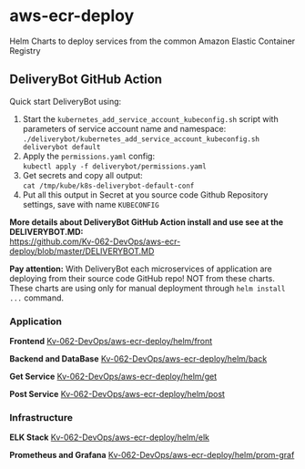 # aws-ecr-deploy 
Helm Charts to deploy services from the common Amazon Elastic Container Registry 

## DeliveryBot GitHub Action

Quick start DeliveryBot using:

1. Start the `kubernetes_add_service_account_kubeconfig.sh` script with parameters of service account name and namespace:  
`./deliverybot/kubernetes_add_service_account_kubeconfig.sh deliverybot default`  
2. Apply the `permissions.yaml` config:  
`kubectl apply -f deliverybot/permissions.yaml`  
3. Get secrets and copy all output:  
`cat /tmp/kube/k8s-deliverybot-default-conf`  
4. Put all this output in Secret at you source code Github Repository settings, save with name `KUBECONFIG`  

**More details about DeliveryBot GitHub Action install and use see at the DELIVERYBOT.MD:**  
https://github.com/Kv-062-DevOps/aws-ecr-deploy/blob/master/DELIVERYBOT.MD

**Pay attention:** With DeliveryBot each microservices of application are deploying from their source code GitHub repo! 
NOT from these charts. These charts are using only for manual deployment through `helm install ...` command.

### Application

**Frontend** 
[Kv-062-DevOps/aws-ecr-deploy/helm/front](https://github.com/Kv-062-DevOps/aws-ecr-deploy/tree/master/helm/front) 

**Backend and DataBase** 
[Kv-062-DevOps/aws-ecr-deploy/helm/back](https://github.com/Kv-062-DevOps/aws-ecr-deploy/tree/master/helm/back) 

**Get Service** 
[Kv-062-DevOps/aws-ecr-deploy/helm/get](https://github.com/Kv-062-DevOps/aws-ecr-deploy/tree/master/helm/get) 

**Post Service** 
[Kv-062-DevOps/aws-ecr-deploy/helm/post](https://github.com/Kv-062-DevOps/aws-ecr-deploy/tree/master/helm/post) 

### Infrastructure 

**ELK Stack**
[Kv-062-DevOps/aws-ecr-deploy/helm/elk](https://github.com/Kv-062-DevOps/aws-ecr-deploy/tree/master/helm/elk) 

**Prometheus and Grafana** 
[Kv-062-DevOps/aws-ecr-deploy/helm/prom-graf](https://github.com/Kv-062-DevOps/aws-ecr-deploy/tree/master/helm/prom-graf) 


 
